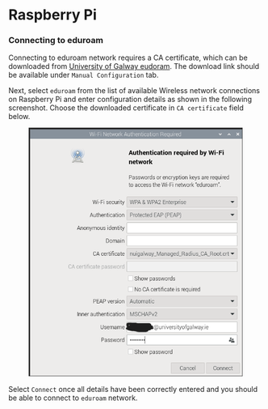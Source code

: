 # Raspberry Pi

### Connecting to eduroam

Connecting to eduroam network requires a CA certificate, which can be downloaded from [University of Galway eudoram](https://www.universityofgalway.ie/information-solutions-services/servicesforstaff/wifi/eduroam/). The download link should be available under `Manual Configuration` tab.

Next, select `eduroam` from the list of available Wireless network connections on Raspberry Pi and enter configuration details as shown in the following screenshot. Choose the downloaded certificate in `CA certificate` field below.

<figure><img src="../.gitbook/assets/20250322_12h27m55s_grim.png" alt=""><figcaption></figcaption></figure>

Select `Connect` once all details have been correctly entered and you should be able to connect to `eduroam` network.
